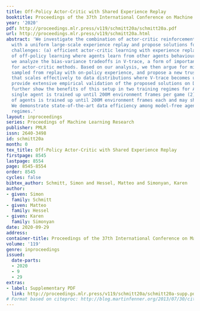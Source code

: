 ```yaml
---
title: Off-Policy Actor-Critic with Shared Experience Replay
booktitle: Proceedings of the 37th International Conference on Machine Learning
year: '2020'
pdf: http://proceedings.mlr.press/v119/schmitt20a/schmitt20a.pdf
url: http://proceedings.mlr.press/v119/schmitt20a.html
abstract: 'We investigate the combination of actor-critic reinforcement learning algorithms
  with a uniform large-scale experience replay and propose solutions for two ensuing
  challenges: (a) efficient actor-critic learning with experience replay (b) the stability
  of off-policy learning where agents learn from other agents behaviour. To this end
  we analyze the bias-variance tradeoffs in V-trace, a form of importance sampling
  for actor-critic methods. Based on our analysis, we then argue for mixing experience
  sampled from replay with on-policy experience, and propose a new trust region scheme
  that scales effectively to data distributions where V-trace becomes unstable. We
  provide extensive empirical validation of the proposed solutions on DMLab-30 and
  further show the benefits of this setup in two training regimes for Atari: (1) a
  single agent is trained up until 200M environment frames per game (2) a population
  of agents is trained up until 200M environment frames each and may share experience.
  We demonstrate state-of-the-art data efficiency among model-free agents in both
  regimes.'
layout: inproceedings
series: Proceedings of Machine Learning Research
publisher: PMLR
issn: 2640-3498
id: schmitt20a
month: 0
tex_title: Off-Policy Actor-Critic with Shared Experience Replay
firstpage: 8545
lastpage: 8554
page: 8545-8554
order: 8545
cycles: false
bibtex_author: Schmitt, Simon and Hessel, Matteo and Simonyan, Karen
author:
- given: Simon
  family: Schmitt
- given: Matteo
  family: Hessel
- given: Karen
  family: Simonyan
date: 2020-09-29
address: 
container-title: Proceedings of the 37th International Conference on Machine Learning
volume: '119'
genre: inproceedings
issued:
  date-parts:
  - 2020
  - 9
  - 29
extras:
- label: Supplementary PDF
  link: http://proceedings.mlr.press/v119/schmitt20a/schmitt20a-supp.pdf
# Format based on citeproc: http://blog.martinfenner.org/2013/07/30/citeproc-yaml-for-bibliographies/
---
```

